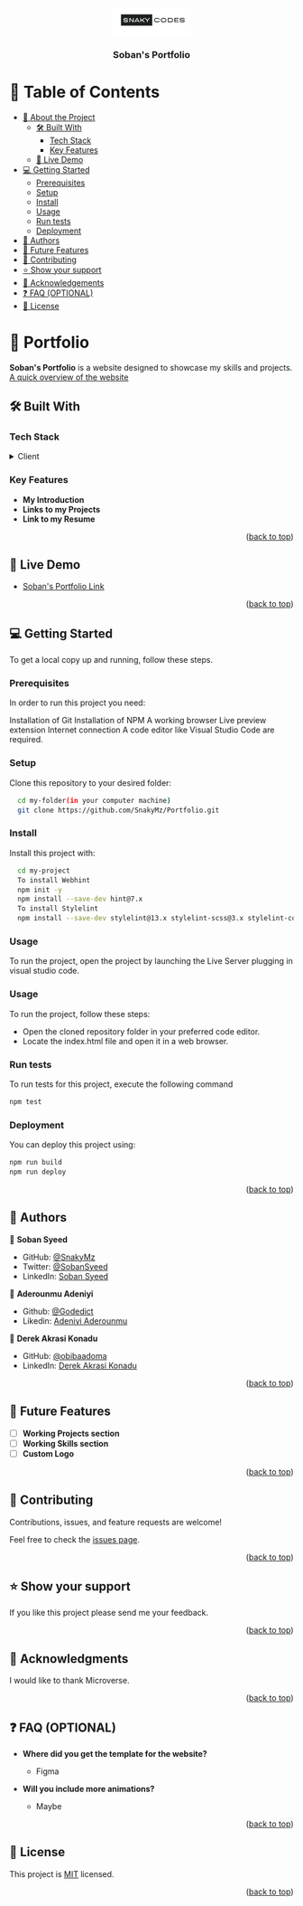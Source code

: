 <a name="readme-top"></a>

<div align="center">
  <img src="./images/logo.png" alt="logo" width="140"  height="auto" />
  <br/>

  <h3><b>Soban's Portfolio</b></h3>

</div>

# 📗 Table of Contents

- [📖 About the Project](#about-project)
  - [🛠 Built With](#built-with)
    - [Tech Stack](#tech-stack)
    - [Key Features](#key-features)
  - [🚀 Live Demo](#live-demo)
- [💻 Getting Started](#getting-started)
  - [Prerequisites](#prerequisites)
  - [Setup](#setup)
  - [Install](#install)
  - [Usage](#usage)
  - [Run tests](#run-tests)
  - [Deployment](#deployment)  
- [👥 Authors](#authors)
- [🔭 Future Features](#future-features)
- [🤝 Contributing](#contributing)
- [⭐️ Show your support](#support)
- [🙏 Acknowledgements](#acknowledgements)
- [❓ FAQ (OPTIONAL)](#faq)
- [📝 License](#license)

# 📖 Portfolio <a name="about-project"></a>

**Soban's Portfolio** is a website designed to showcase my skills and projects.
<br>
<a href="https://loom.com/share/56bf32313d954a2fa2e4a6aec6757ccb?sid=ad0d6b11-3529-47ab-a784-4b43fff9b82c">A quick overview of the website</a>

## 🛠 Built With <a name="built-with"></a>

### Tech Stack <a name="tech-stack"></a>

<details>
  <summary>Client</summary>
  <ul>
    <li><a href="https://developer.mozilla.org/en-US/docs/Web/HTML">HTML</a></li>
    <li><a href="https://developer.mozilla.org/en-US/docs/Web/CSS">CSS</a></li>
  </ul>
</details>

### Key Features <a name="key-features"></a>

- **My Introduction**
- **Links to my Projects**
- **Link to my Resume**

<p align="right">(<a href="#readme-top">back to top</a>)</p>

## 🚀 Live Demo <a name="live-demo"></a>

- [Soban's Portfolio Link](https://snakymz.github.io/Portfolio/)

<p align="right">(<a href="#readme-top">back to top</a>)</p>

## 💻 Getting Started <a name="getting-started"></a>


To get a local copy up and running, follow these steps.

### Prerequisites

In order to run this project you need:

Installation of Git
Installation of NPM
A working browser
Live preview extension
Internet connection 
A code editor like Visual Studio Code are required.

### Setup

Clone this repository to your desired folder:


```sh
  cd my-folder(in your computer machine)
  git clone https://github.com/SnakyMz/Portfolio.git
```


### Install

Install this project with:


```sh
  cd my-project
  To install Webhint
  npm init -y
  npm install --save-dev hint@7.x
  To install Stylelint
  npm install --save-dev stylelint@13.x stylelint-scss@3.x stylelint-config-standard@21.x stylelint-csstree-validator@1.x

```

### Usage

To run the project, open the project by launching the Live Server plugging in visual studio code.

### Usage

To run the project, follow these steps:
- Open the cloned repository folder in your preferred code editor.
- Locate the index.html file and open it in a web browser.


### Run tests

 To run tests for this project, execute the following command


```sh
npm test

```
### Deployment

You can deploy this project using:

```sh
npm run build
npm run deploy

```
<p align="right">(<a href="#readme-top">back to top</a>)</p>

## 👥 Authors <a name="authors"></a>

👤 **Soban Syeed**

- GitHub: [@SnakyMz](https://github.com/SnakyMz)
- Twitter: [@SobanSyeed](https://twitter.com/SobanSyeed)
- LinkedIn: [Soban Syeed](https://www.linkedin.com/in/soban-syeed-82985b241/)

👤 **Aderounmu Adeniyi**

- Github: [@Godedict](https://github.com/godedict)
- Likedin: [Adeniyi Aderounmu](https://www.linkedin.com/in/adeniyi-aderounmu-a03463111/)

👤 **Derek Akrasi Konadu**

- GitHub: [@obibaadoma](https://github.com/obibaadoma/)
- LinkedIn: [Derek Akrasi Konadu](https://www.linkedin.com/in/derek-akrasi-konadu-187453151/)

<p align="right">(<a href="#readme-top">back to top</a>)</p>

## 🔭 Future Features <a name="future-features"></a>

- [ ] **Working Projects section**
- [ ] **Working Skills section**
- [ ] **Custom Logo**

<p align="right">(<a href="#readme-top">back to top</a>)</p>

## 🤝 Contributing <a name="contributing"></a>

Contributions, issues, and feature requests are welcome!

Feel free to check the [issues page](../../issues/).

<p align="right">(<a href="#readme-top">back to top</a>)</p>

## ⭐️ Show your support <a name="support"></a>

If you like this project please send me your feedback.

<p align="right">(<a href="#readme-top">back to top</a>)</p>

## 🙏 Acknowledgments <a name="acknowledgements"></a>

I would like to thank Microverse.

<p align="right">(<a href="#readme-top">back to top</a>)</p>

## ❓ FAQ (OPTIONAL) <a name="faq"></a>

- **Where did you get the template for the website?**

  - Figma

- **Will you include more animations?**

  - Maybe

<p align="right">(<a href="#readme-top">back to top</a>)</p>

## 📝 License <a name="license"></a>

This project is [MIT](./MIT.md) licensed.

<p align="right">(<a href="#readme-top">back to top</a>)</p>
